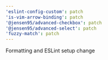 ```yaml
---
'eslint-config-custom': patch
'is-vim-arrow-binding': patch
'@jensen95/advanced-checkbox': patch
'@jensen95/advanced-select': patch
'fuzzy-match': patch
---
```


Formatting and ESLint setup change
